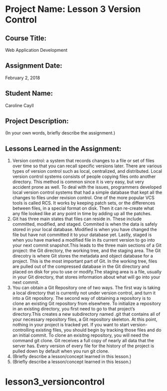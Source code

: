 # Project Name:  Lesson 3 Version Control


## Course Title:
Web Application Development

## Assignment Date:  
February 2, 2018

## Student Name:  
Caroline Cayll

## Project Description:
(In your own words, briefly describe the assignment.)

## Lessons Learned in the Assignment:
1. Version control: a system that records changes to a file or set of files over time so that you can recall specific versions later. There are various types of version control such as local, centralized, and distributed. Local version control systems consists of people copying files onto another directory. This method is common since it is very easy, but very accident prone as well. To deal with the issues, programmers developed local version control systems that had a simple database that kept all the changes to files under revision control. One of the more popular VCS tools is called RCS. It works by keeping patch sets, or the differences between files, in a special format on disk. Then it can re-create what any file looked like at any point in time by adding up all the patches.
2. Git has three main states that files can reside in. These include committed, modified, and staged. Commited is when the data is safely stored in your local database. Modified is when you have changed the file but have not committed it to your database yet. Lastly, staged is when you have marked a modified file in its current version to go into your next commit snapshot.This leads to the three main sections of a Git project: the Git directory, the working tree, and the staging area. The Git direcotry is where Git stores the metadata and object database for a project. This is the most important part of Git. In the working tree, files are pulled out of the compressed database in the Git directory and placed on disk for you to use or modify.The staging area is a file, usually in your Git directory, that stores information about what will go into your next commit. 
3. You can obtain a Git Repository one of two ways. The first way is taking a local directory that is currently not under version control, and turn it into a Git repository. The second way of obtaining a repository is to clone an existing Git repository from elsewhere. To initialize a repository in an existing directory, you first need to go to that project’s directory.This creates a new subdirectory named .git that contains all of your necessary repository files, a Git repository skeleton. At this point, nothing in your project is tracked yet. If you want to start version-controlling existing files, you should begin by tracking those files and do an initial commit. To clone an exisitng repository, you will need the command git clone. Git receives a full copy of nearly all data that the server has. Every version of every file for the history of the project is pulled down by default when you run git clone.
4. (Briefly describe a lesson/concept learned in this lesson.)
5. (Briefly describe a lesson/concept learned in this lesson.)

# lesson3_versioncontrol
